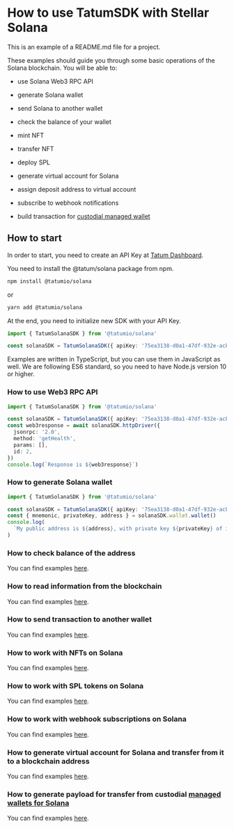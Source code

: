 # How to use TatumSDK with Stellar Solana

This is an example of a README.md file for a project.

These examples should guide you through some basic operations of the Solana blockchain. You will be able to:

- use Solana Web3 RPC API
- generate Solana wallet
- send Solana to another wallet
- check the balance of your wallet

- mint NFT
- transfer NFT
- deploy SPL

- generate virtual account for Solana
- assign deposit address to virtual account
- subscribe to webhook notifications

- build transaction
  for [custodial managed wallet](https://apidoc.tatum.io/tag/Custodial-managed-wallets#operation/CustodialTransferManagedAddress)

## How to start

In order to start, you need to create an API Key at [Tatum Dashboard](https://dashboard.tatum.io).

You need to install the @tatum/solana package from npm.

```bash
npm install @tatumio/solana
```

or

```bash
yarn add @tatumio/solana
```

At the end, you need to initialize new SDK with your API Key.

```typescript
import { TatumSolanaSDK } from '@tatumio/solana'

const solanaSDK = TatumSolanaSDK({ apiKey: '75ea3138-d0a1-47df-932e-acb3ee807dab' })
```

Examples are written in TypeScript, but you can use them in JavaScript as well. We are following ES6 standard, so you
need to have Node.js version 10 or higher.

### How to use Web3 RPC API

```typescript
import { TatumSolanaSDK } from '@tatumio/solana'

const solanaSDK = TatumSolanaSDK({ apiKey: '75ea3138-d0a1-47df-932e-acb3ee807dab' })
const web3response = await solanaSDK.httpDriver({
  jsonrpc: '2.0',
  method: 'getHealth',
  params: [],
  id: 2,
})
console.log(`Response is ${web3response}`)
```

### How to generate Solana wallet

```typescript
import { TatumSolanaSDK } from '@tatumio/solana'

const solanaSDK = TatumSolanaSDK({ apiKey: '75ea3138-d0a1-47df-932e-acb3ee807dab' })
const { mnemonic, privateKey, address } = solanaSDK.wallet.wallet()
console.log(
  `My public address is ${address}, with private key ${privateKey} of index 0 for mnemonic ${mnemonic}.`,
)
```

### How to check balance of the address

You can find examples [here](./src/app/solana.balance.example.ts).

### How to read information from the blockchain

You can find examples [here](./src/app/solana.blockchain.example.ts).

### How to send transaction to another wallet

You can find examples [here](./src/app/solana.tx.example.ts).

### How to work with NFTs on Solana

You can find examples [here](./src/app/solana.nft.example.ts).

### How to work with SPL tokens on Solana

You can find examples [here](./src/app/solana.spl.example.ts).

### How to work with webhook subscriptions on Solana

You can find examples [here](./src/app/solana.subscriptions.example.ts).

### How to generate virtual account for Solana and transfer from it to a blockchain address

You can find examples [here](./src/app/solana.virtualAccount.example.ts).

### How to generate payload for transfer from custodial [managed wallets for Solana](https://apidoc.tatum.io/tag/Custodial-managed-wallets)

You can find examples [here](./src/app/solana.custodial.managed.wallet.example.ts).
